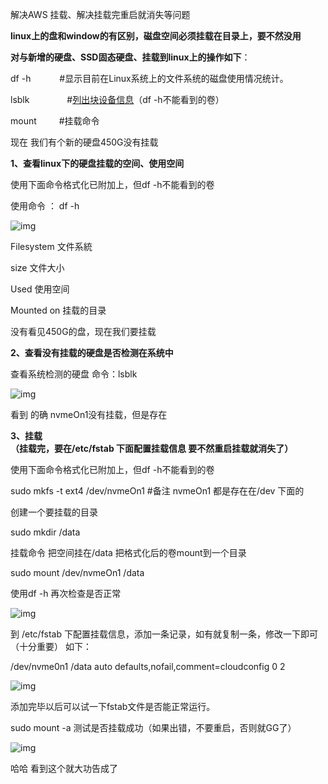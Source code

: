  解决AWS 挂载、解决挂载完重启就消失等问题

**linux上的盘和window的有区别，磁盘空间必须挂载在目录上，要不然没用**

**对与新增的硬盘、SSD固态硬盘、挂载到linux上的操作如下**：

 df -h   　　　#显示目前在Linux系统上的文件系统的磁盘使用情况统计。

 lsblk  　　　　#[列出块设备信息](http://www.baidu.com/link?url=Pyvr8W5vf09ifiT_iUGxYIYpql2FWEwxM8YvYHEeFm3Yf0jZlxZCHgFrL9swkCS2)（df -h不能看到的卷）

 mount   　　  #挂载命令

现在 我们有个新的硬盘450G没有挂载 

 

**1、查看linux下的硬盘挂载的空间、使用空间**

使用下面命令格式化已附加上，但df -h不能看到的卷

使用命令 ： df -h

![img](http://qiniu.muluofeng.com/uPic/2021/10/1182892-20170926155212589-485493961.png)



Filesystem 文件系統 

size  文件大小

Used 使用空间

Mounted on 挂载的目录

没有看见450G的盘，现在我们要挂载

 

 

**2、查看没有挂载的硬盘是否检测在系统中**

查看系统检测的硬盘 命令：lsblk

![img](http://qiniu.muluofeng.com/uPic/2021/10/1182892-20170926160704635-973966525.png)

看到 的确 nvmeOn1没有挂载，但是存在

 

 

**3、挂载** **（挂载完，要在/etc/fstab 下面配置挂载信息 要不然重启挂载就消失了）**

使用下面命令格式化已附加上，但df -h不能看到的卷

sudo mkfs -t ext4 /dev/nvmeOn1 #备注 nvmeOn1 都是存在在/dev 下面的

 

创建一个要挂载的目录

sudo mkdir /data

 

挂载命令 把空间挂在/data 把格式化后的卷mount到一个目录

sudo mount /dev/nvmeOn1 /data

使用df -h 再次检查是否正常

![img](http://qiniu.muluofeng.com/uPic/2021/10/1182892-20170926161458104-856003976.png)

 

到 /etc/fstab 下配置挂载信息，添加一条记录，如有就复制一条，修改一下即可（十分重要） 如下：

/dev/nvme0n1   /data  auto  defaults,nofail,comment=cloudconfig   0    2

![img](http://qiniu.muluofeng.com/uPic/2021/10/1182892-20170927190225153-1957626924.png)

 

 添加完毕以后可以试一下fstab文件是否能正常运行。

 sudo mount -a 测试是否挂载成功（如果出错，不要重启，否则就GG了）

![img](http://qiniu.muluofeng.com/uPic/2021/10/1182892-20170927190555669-1179884482.png)

 

哈哈 看到这个就大功告成了